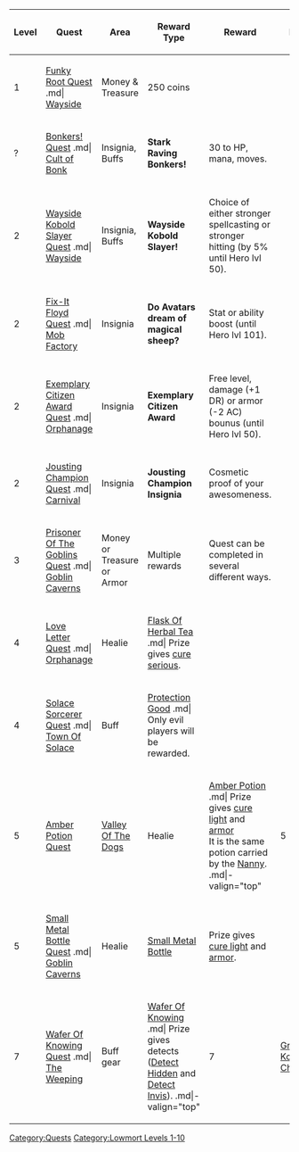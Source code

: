 <table>
<thead>
<tr class="header">
<th><p>Level</p></th>
<th><p>Quest</p></th>
<th><p>Area</p></th>
<th><p>Reward Type</p></th>
<th><p>Reward</p></th>
<th><p>Notes</p></th>
</tr>
</thead>
<tbody>
<tr class="odd">
<td><p>1</p></td>
<td><p><a href="Funky_Root_Quest" title="wikilink">Funky Root Quest</a>
.md| <a href=":Category:Wayside" title="wikilink">Wayside</a></p></td>
<td><p>Money &amp; Treasure</p></td>
<td><p>250 coins</p></td>
<td></td>
<td></td>
</tr>
<tr class="even">
<td><p>?</p></td>
<td><p><a href="Bonkers!_Quest" title="wikilink">Bonkers! Quest</a> .md|
<a href=":Category:Cult_Of_Bonk" title="wikilink">Cult of
Bonk</a></p></td>
<td><p>Insignia, Buffs</p></td>
<td><p><strong>Stark Raving Bonkers!</strong></p></td>
<td><p>30 to HP, mana, moves.</p></td>
<td></td>
</tr>
<tr class="odd">
<td><p>2</p></td>
<td><p><a href="Wayside_Kobold_Slayer_Quest" title="wikilink">Wayside
Kobold Slayer Quest</a> .md| <a href=":Category:Wayside"
title="wikilink">Wayside</a></p></td>
<td><p>Insignia, Buffs</p></td>
<td><p><strong>Wayside Kobold Slayer!</strong></p></td>
<td><p>Choice of either stronger spellcasting or stronger hitting (by 5%
until Hero lvl 50).</p></td>
<td></td>
</tr>
<tr class="even">
<td><p>2</p></td>
<td><p><a href="Fix-It_Floyd_Quest" title="wikilink">Fix-It Floyd
Quest</a> .md| <a href=":Category:Mob_Factory" title="wikilink">Mob
Factory</a></p></td>
<td><p>Insignia</p></td>
<td><p><strong>Do Avatars dream of magical sheep?</strong></p></td>
<td><p>Stat or ability boost (until Hero lvl 101).</p></td>
<td></td>
</tr>
<tr class="odd">
<td><p>2</p></td>
<td><p><a href="Exemplary_Citizen_Award_Quest"
title="wikilink">Exemplary Citizen Award Quest</a> .md| <a
href=":Category:Orphanage" title="wikilink">Orphanage</a></p></td>
<td><p>Insignia</p></td>
<td><p><strong>Exemplary Citizen Award</strong></p></td>
<td><p>Free level, damage (+1 DR) or armor (-2 AC) bounus (until Hero
lvl 50).</p></td>
<td></td>
</tr>
<tr class="even">
<td><p>2</p></td>
<td><p><a href="Jousting_Champion_Quest" title="wikilink">Jousting
Champion Quest</a> .md| <a href=":Category:Carnival"
title="wikilink">Carnival</a></p></td>
<td><p>Insignia</p></td>
<td><p><strong>Jousting Champion Insignia</strong></p></td>
<td><p>Cosmetic proof of your awesomeness.</p></td>
<td></td>
</tr>
<tr class="odd">
<td><p>3</p></td>
<td><p><a href="Prisoner_Of_The_Goblins_Quest" title="wikilink">Prisoner
Of The Goblins Quest</a> .md| <a href=":Category:Goblin_Caverns"
title="wikilink">Goblin Caverns</a></p></td>
<td><p>Money or Treasure or Armor</p></td>
<td><p>Multiple rewards</p></td>
<td><p>Quest can be completed in several different ways.</p></td>
<td></td>
</tr>
<tr class="even">
<td><p>4</p></td>
<td><p><a href="Love_Letter_Quest" title="wikilink">Love Letter
Quest</a> .md| <a href=":Category:Orphanage"
title="wikilink">Orphanage</a></p></td>
<td><p>Healie</p></td>
<td><p><a href="Flask_Of_Herbal_Tea" title="wikilink">Flask Of Herbal
Tea</a> .md| Prize gives <a href="Cure_Serious" title="wikilink">cure
serious</a>.</p></td>
<td></td>
<td></td>
</tr>
<tr class="odd">
<td><p>4</p></td>
<td><p><a href="Solace_Sorcerer_Quest" title="wikilink">Solace Sorcerer
Quest</a> .md| <a href=":Category:Town_Of_Solace" title="wikilink">Town
Of Solace</a></p></td>
<td><p>Buff</p></td>
<td><p><a href="Protection_Good" title="wikilink">Protection Good</a>
.md| Only evil players will be rewarded.</p></td>
<td></td>
<td></td>
</tr>
<tr class="even">
<td><p>5</p></td>
<td><p><a href="Amber_Potion_Quest" title="wikilink">Amber Potion
Quest</a></p></td>
<td><p><a href=":Category:Valley_Of_The_Dogs.md" title="wikilink">Valley
Of The Dogs</a></p></td>
<td><p>Healie</p></td>
<td><p><a href="Amber_Potion" title="wikilink">Amber Potion</a> .md|
Prize gives <a href="Cure_Light" title="wikilink">cure light</a> and <a
href="Armor_(spell).md" title="wikilink">armor</a><br />
It is the same potion carried by the <a href="Nanny"
title="wikilink">Nanny</a>. .md|- valign="top"</p></td>
<td><p>5</p></td>
</tr>
<tr class="odd">
<td><p>5</p></td>
<td><p><a href="Small_Metal_Bottle_Quest" title="wikilink">Small Metal
Bottle Quest</a> .md| <a href=":Category:Goblin_Caverns"
title="wikilink">Goblin Caverns</a></p></td>
<td><p>Healie</p></td>
<td><p><a href="Small_Metal_Bottle_(potion).md" title="wikilink">Small
Metal Bottle</a></p></td>
<td><p>Prize gives <a href="Cure_Light.md" title="wikilink">cure
light</a> and <a href="Armor_(spell).md"
title="wikilink">armor</a>.</p></td>
<td></td>
</tr>
<tr class="even">
<td><p>7</p></td>
<td><p><a href="Wafer_Of_Knowing_Quest" title="wikilink">Wafer Of
Knowing Quest</a> .md| <a href=":Category:Weeping" title="wikilink">The
Weeping</a></p></td>
<td><p>Buff gear</p></td>
<td><p><a href="Wafer_Of_Knowing" title="wikilink">Wafer Of Knowing</a>
.md| Prize gives detects (<a href="Detect_Hidden"
title="wikilink">Detect Hidden</a> and <a href="Detect_Invis"
title="wikilink">Detect Invis</a>). .md|- valign="top"</p></td>
<td><p>7</p></td>
<td><p><a href="Grunka&#39;s_Kombat_Champion" title="wikilink">Grunka's
Kombat Champion</a></p></td>
</tr>
</tbody>
</table>

[Category:Quests](Category:Quests "wikilink") [Category:Lowmort Levels
1-10](Category:Lowmort_Levels_1-10 "wikilink")
